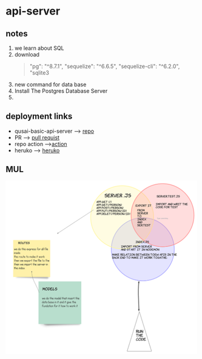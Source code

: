 # api-server

## notes 

1. we learn about SQL
2. download 
    >"pg": "^8.7.1",
    >"sequelize": "^6.6.5",
    >"sequelize-cli": "^6.2.0",
    >"sqlite3
3. new command for data base 
4. Install The Postgres Database Server 
5.  

## deployment links

- qusai-basic-api-server --> [repo](https://github.com/qusaiqeisi/api-server)
- PR --> [pull requist](https://github.com/qusaiqeisi/api-server/pull/2)
- repo action -->[action](https://github.com/qusaiqeisi/basic-api-server/runs/3302534501)
- heruko --> [heruko](https://qusai-api-server.herokuapp.com/)

## MUL
![](img/api.png)
